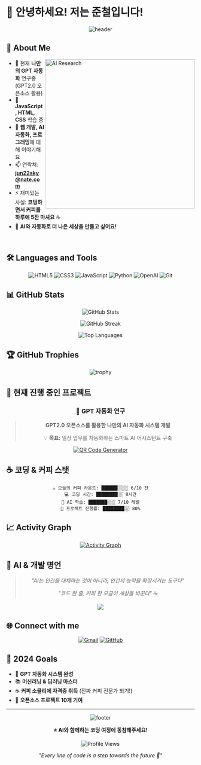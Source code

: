 # 👋 안녕하세요! 저는 준철입니다!

<div align="center">
  
![header](https://capsule-render.vercel.app/api?type=waving&color=gradient&height=200&section=header&text=Welcome%20to%20My%20GitHub!&fontSize=70&fontAlignY=35&animation=twinkling&fontColor=white)

</div>

## 🚀 About Me

<img align="right" alt="AI Research" width="400" src="https://media.giphy.com/media/L1R1tvI9svkIWwpVYr/giphy.gif">

- 🔭 현재 **나만의 GPT 자동화** 연구중 (GPT2.0 오픈소스 활용)
- 🌱 **JavaScript, HTML, CSS** 학습 중
- 💬 **웹 개발, AI 자동화, 프로그래밍**에 대해 이야기해요
- 📫 연락처: **jun22sky@nate.com**
- ⚡ 재미있는 사실: **코딩하면서 커피를 하루에 5잔 마셔요** ☕
- 🤖 **AI와 자동화로 더 나은 세상을 만들고 싶어요!**

<br clear="both"/>

## 🛠️ Languages and Tools

<div align="center">

![HTML5](https://img.shields.io/badge/html5-%23E34F26.svg?style=for-the-badge&logo=html5&logoColor=white)
![CSS3](https://img.shields.io/badge/css3-%231572B6.svg?style=for-the-badge&logo=css3&logoColor=white)
![JavaScript](https://img.shields.io/badge/javascript-%23323330.svg?style=for-the-badge&logo=javascript&logoColor=%23F7DF1E)
![Python](https://img.shields.io/badge/python-3670A0?style=for-the-badge&logo=python&logoColor=ffdd54)
![OpenAI](https://img.shields.io/badge/OpenAI-74aa9c?style=for-the-badge&logo=openai&logoColor=white)
![Git](https://img.shields.io/badge/git-%23F05033.svg?style=for-the-badge&logo=git&logoColor=white)

</div>

## 📊 GitHub Stats

<div align="center">
  
![GitHub Stats](https://github-readme-stats.vercel.app/api?username=junetapa-juncheol&theme=radical&hide_border=false&include_all_commits=true&count_private=false)

![GitHub Streak](https://github-readme-streak-stats.herokuapp.com/?user=junetapa-juncheol&theme=radical&hide_border=false)

![Top Languages](https://github-readme-stats.vercel.app/api/top-langs/?username=junetapa-juncheol&theme=radical&hide_border=false&include_all_commits=true&count_private=false&layout=compact)

</div>

## 🏆 GitHub Trophies
<div align="center">
  
![trophy](https://github-profile-trophy.vercel.app/?username=junetapa-juncheol&theme=radical&no-frame=false&no-bg=false&margin-w=4)

</div>

## 🤖 현재 진행 중인 프로젝트

<div align="center">

### 🧠 GPT 자동화 연구
> **GPT2.0 오픈소스를 활용한 나만의 AI 자동화 시스템 개발**
> 
> 💡 **목표:** 일상 업무를 자동화하는 스마트 AI 어시스턴트 구축

[![QR Code Generator](https://github-readme-stats.vercel.app/api/pin/?username=junetapa-juncheol&repo=QR-Code-Generator&theme=radical)](https://github.com/junetapa-juncheol/QR-Code-Generator)

</div>

## ☕ 코딩 & 커피 스탯

<div align="center">

```text
☕ 오늘의 커피 카운트: ██████░░░░ 6/10 잔
💻 코딩 시간: ████████░░ 8시간
🤖 AI 학습: ███████░░░ 7/10 레벨
🚀 프로젝트 진행률: ████████░░ 80%
```

</div>

## 📈 Activity Graph
<div align="center">
  
[![Activity Graph](https://github-readme-activity-graph.vercel.app/graph?username=junetapa-juncheol&theme=react-dark)](https://github.com/ashutosh00710/github-readme-activity-graph)

</div>

## 💭 AI & 개발 명언

<div align="center">
  
> *"AI는 인간을 대체하는 것이 아니라, 인간의 능력을 확장시키는 도구다"*
> 
> *"코드 한 줄, 커피 한 모금이 세상을 바꾼다"* ☕

![](https://quotes-github-readme.vercel.app/api?type=horizontal&theme=radical)

</div>

## 🌐 Connect with me

<div align="center">

[![Gmail](https://img.shields.io/badge/Gmail-D14836?style=for-the-badge&logo=gmail&logoColor=white)](mailto:jun22sky@nate.com)
[![GitHub](https://img.shields.io/badge/github-%23121011.svg?style=for-the-badge&logo=github&logoColor=white)](https://github.com/junetapa-juncheol)

</div>

## 🎯 2024 Goals

- 🤖 **GPT 자동화 시스템 완성**
- 📚 **머신러닝 & 딥러닝 마스터**
- ☕ **커피 소믈리에 자격증 취득** (진짜 커피 전문가 되기!)
- 🌟 **오픈소스 프로젝트 10개 기여**

---

<div align="center">
  
![footer](https://capsule-render.vercel.app/api?type=waving&color=gradient&height=100&section=footer)

**⭐️ AI와 함께하는 코딩 여정에 동참해주세요!**

![Profile Views](https://komarev.com/ghpvc/?username=junetapa-juncheol&color=brightgreen)

*"Every line of code is a step towards the future 🚀"*

</div>
